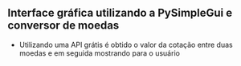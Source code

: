 ## Interface gráfica utilizando a PySimpleGui e conversor de moedas

* Utilizando uma API grátis é obtido o valor da cotação entre duas moedas e em seguida mostrando para o usuário